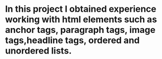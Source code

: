 # In this project I obtained experience working with html elements such as anchor tags, paragraph tags, image tags,headline tags, ordered and unordered lists.
